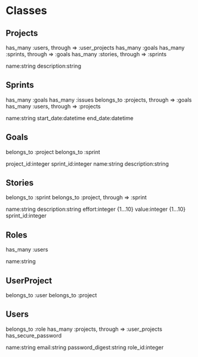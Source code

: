 # Classes

## Projects

has_many :users, through => :user_projects
has_many :goals
has_many :sprints, through => :goals
has_many :stories, through => :sprints

name:string
description:string

## Sprints

has_many :goals
has_many :issues
belongs_to :projects, through => :goals
has_many :users, through => :projects

name:string
start_date:datetime
end_date:datetime

## Goals

belongs_to :project
belongs_to :sprint

project_id:integer
sprint_id:integer
name:string
description:string

## Stories

belongs_to :sprint
belongs_to :project, through => :sprint

name:string
description:string
effort:integer {1...10}
value:integer {1...10}
sprint_id:integer

## Roles

has_many :users

name:string

## UserProject

belongs_to :user
belongs_to :project

## Users

belongs_to :role
has_many :projects, through => :user_projects
has_secure_password

name:string
email:string
password_digest:string
role_id:integer
